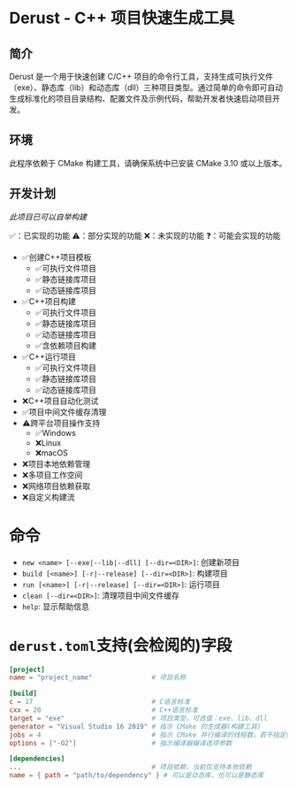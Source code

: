 # Derust - C++ 项目快速生成工具

## 简介
Derust 是一个用于快速创建 C/C++ 项目的命令行工具，支持生成可执行文件（exe）、静态库（lib）和动态库（dll）三种项目类型。通过简单的命令即可自动生成标准化的项目目录结构、配置文件及示例代码，帮助开发者快速启动项目开发。

## 环境

此程序依赖于 CMake 构建工具，请确保系统中已安装 CMake 3.10 或以上版本。

## 开发计划

*此项目已可以自举构建*

✅：已实现的功能
⚠️：部分实现的功能
❌：未实现的功能
❓：可能会实现的功能

+ ✅创建C++项目模板
    + ✅可执行文件项目
    + ✅静态链接库项目
    + ✅动态链接库项目
+ ✅C++项目构建
    + ✅可执行文件项目
    + ✅静态链接库项目
    + ✅动态链接库项目
    + ✅含依赖项目构建
+ ✅C++运行项目
    + ✅可执行文件项目
    + ✅静态链接库项目
    + ✅动态链接库项目
+ ❌C++项目自动化测试
+ ✅项目中间文件缓存清理
+ ⚠️跨平台项目操作支持
    + ✅Windows
    + ❌Linux
    + ❌macOS
+ ❌项目本地依赖管理
+ ❌多项目工作空间
+ ❌网络项目依赖获取
+ ❌自定义构建流

# 命令
+ `new <name> [--exe|--lib|--dll] [--dir=<DIR>]`: 创建新项目
+ `build [<name>] [-r|--release] [--dir=<DIR>]`: 构建项目
+ `run [<name>] [-r|--release] [--dir=<DIR>]`: 运行项目
+ `clean [--dir=<DIR>]`: 清理项目中间文件缓存
+ `help`: 显示帮助信息

# `derust.toml`支持(会检阅的)字段
```toml
[project]
name = "project_name"               # 项目名称

[build]
c = 17                              # C语言标准
cxx = 20                            # C++语言标准
target = "exe"                      # 项目类型，可选值：exe、lib、dll
generator = "Visual Studio 16 2019" # 指示 CMake 的生成器(构建工具)
jobs = 4                            # 指示 CMake 并行编译的线程数，若不指定则为计算机 CPU 核心数
options = ["-O2"]                   # 指示编译器编译选项参数

[dependencies]
...                                 # 项目依赖，当前仅支持本地依赖
name = { path = "path/to/dependency" } # 可以是动态库，也可以是静态库
```